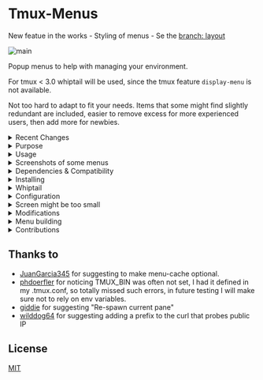# Tmux-Menus

New featue in the works - Styling of menus - Se the [branch: layout](https://github.com/jaclu/tmux-menus/tree/layout)

![main](https://github.com/user-attachments/assets/2eede00c-ffee-4f86-9ebf-a07eaf34460c)


Popup menus to help with managing your environment.

For tmux < 3.0 whiptail will be used, since the tmux feature
`display-menu` is not available.

Not too hard to adapt to fit your needs. Items that some
might find slightly redundant are included, easier to remove excess for more
experienced users, then add more for newbies.

<details>
<summary>Recent Changes</summary>
<br>

- Rewrote cache handling for better optimization
- Moved Toggle status line -> Advanced in order to shrink main menu
- Removed pointers to default key-bindings, instead using shortcuts that
makes sense from a tmux-menus perspective.
- Replaced Paste Buffers menu, to list all features and default bindings.
- If whiptail is needed, but not installed, hitting the trigger key will display:
`DEPENDENCY: tmux-menus needs whiptail`

</details>
<details>
<summary>Purpose</summary>
<br>

Tmux provides a few basic popup menus by default, but they're quite limited and
difficult to extend due to their complex, mouse-based one-liner implementations.
A more integrated, user-friendly approach with better navigation and flexibility
seemed like the right solution.

Not solely meant for beginners, I use it myself all the time:

- When connecting using terminals without much support for Meta or Ctrl,
this gives access to all the actions that aren't available with the
regular shortcuts. For instance, when running the built in Terminal on
MacOS the console keyboard is pretty limited.
- Tasks that would need external scripts to avoid hard-to-read
complex bind one-liners, such as killing the current session without getting
disconnected.
- When direct typing would be much longer.
Example: Kill the server directly with 12 keys:
`<prefix> : kill-ser <tab> <enter>`
with the menus 5 keys: `<prefix> \ A x y`
- Actions used to seldom to be remembered as shortcuts.

</details>
<details>
<summary>Usage</summary>
<br>

Once installed, hit the trigger to get the main menu to pop up.
The default is `<prefix> \` see Configuration below for how to change it.

</details>
<details>
<summary>Screenshots of some menus</summary>
<br>

The grey one is generated with whiptail, as can be seen whiptail menus use a lot more screen real estate, however if they dont fit they can be scrollable unlike the tmux menus. The rest are generated by the tmux built-in `display-menu`

![help](https://github.com/user-attachments/assets/bdcb1657-456c-4f4a-979f-72392e609d74)
![pane](https://github.com/user-attachments/assets/64f081a7-5b2d-475e-869d-1e2ab8c20924)
![missing_keys](https://github.com/user-attachments/assets/6000fca3-d5ef-4043-a37e-9e20a6c6d46c)
![sessions](https://github.com/user-attachments/assets/c1ae533d-cfc1-47e2-94f7-13912209e9f5)
![sessions-wt](https://github.com/user-attachments/assets/6f62f85d-ccb9-40ae-b4bb-a3e7f068f296)

</details>
<details>
<summary>Dependencies & Compatibility</summary>

## Dependencies

If tmux >= 3.0 is used, whiptail is not needed

### Linux

In most cases whiptail is installed by default on Linux distros. If not, install it using your package manager.
One gotcha is that in the Red Hat universe the package is not called whiptail, the package containing whiptail is called `newt`.

### MacOS

MacOS does not come with whiptail, but it is available in Homebrew

## Compatability

Version | Notice
-|-
3.2 | Fully compatible
3.0 - 3.1c | Menu centering is not supported, it's displayed top left if C is selected.
< 3.0 | Needs whiptail. Menu location setting ignored.
1.7 - 1.8  | tpm is not available, so the plugin needs to be initialized by running [path to tmux-menus]/menus.tmux directly from the conf file

The above table covers compatibility for the general tool. Some items
has a min tmux version set, if the running tmux doesn't match this,
that item will be skipped, if you find I set incorrect limits on some feature,
please let me know!

</details>
<details>
<summary>Installing</summary>

## Via TPM (recommended)

The easiest way to install `tmux-menus` is via the [Tmux Plugin
Manager](https://github.com/tmux-plugins/tpm).

1. Add plugin to the list of TPM plugins in `.tmux.conf`:

    ``` tmux
    set -g @plugin 'jaclu/tmux-menus'
    ```

2. Hit `<prefix> + I` to install the plugin and activate it. You should
    now be able to use the plugin.

## Manual Installation

1. Clone the repository

    ``` sh
    git clone https://github.com/jaclu/tmux-menus ~/clone/path
    ```

2. Add this line to the bottom of `.tmux.conf`

    ``` tmux
    run-shell ~/clone/path/menus.tmux
    ```

3. Reload the `tmux` environment

    ``` sh
    # type this inside tmux
    $ tmux source-file ~/.tmux.conf
    ```

You should now be able to use `tmux-menus` immediately.

</details>
<details>
<summary>Whiptail</summary>
<br>

These menus can also be displayed using Whiptail, be aware that in order
to run whiptail dialogs via a shortcut, the current (if any) task is
suspended, dialogs are run, and when done the suspended task is
reactivated.

The downside of this is that if no current tasks were running in
the active pane, you will see `fg: no current job` being printed when
the dialog is exited. This can be ignored.

The menu system works the same using Whiptail, however the menu
shortcuts are not as convenient, since Whiptail does not differentiate
between upper and lower case letters, and does not at all support
special keys like 'Left' or 'Home'

If tmux is < 3.0 whiptail will automatically be used.
If you want to use Whiptail on modern tmuxes set this env variable outside tmux, or in tmux conf: `export FORCE_WHIPTAIL_MENUS=1`

</details>
<details>
<summary>Configuration</summary>

## Changing the key bindings for this plugin

The default trigger is `<prefix> \` The trigger is configured like this:

```tmux
set -g @menus_trigger F12
```

Please note that non-standard keys, like the default backslash need to
be prefixed with an `\` in order not to confuse tmux.

If you want to trigger menus without first hitting `<prefix>`

```tmux
set -g @menus_without_prefix Yes
```

This param can be either Yes/true or No/false (the default)

### Menu location

The default locations are: `C` for tmux >= 3.2 `P` otherwise. If whiptail is used, menu location is ignored

```tmux
set -g @menus_location_x W
set -g @menus_location_y S
```

For all location options see the tmux man page, search for `display-menu`. The basic options are:

Value | Flag | Meaning
-|-|-
C | Both | The centre of the terminal (tmux 3.2 or newer)
R | -x   | The right side of the terminal
P | Both | The bottom left of the pane
M | Both | The mouse position
W | Both | The window position on the status line
S | -y   | The line above or below the status line

### Disable caching

By default menu items are cached, set this to `No` to disable all caching.

```tmux
set -g @menus_use_cache No
```

To be more precise, items listed inside `static_content()` are cached.
Some items need to be freshly generated each time a menu is displayed,
those items are defines in `dynamic_content()` see
[scripts/panes.sh](items/panes.sh) for an example of this. In that case,
the label changes between Zoom and Un-Zoom for the zooming action and
mark/unmark for current pane.

The plugin remmebers what tmux version you used last time.
If another version is detected as the plugin is initialized, the entire
cache is dropped, so that the right version dependant items can be
selected as the cache is re-populated.
Same if a menu script is changed, if the script is newer than the cache,
that cache item is regenerated.

### Pointer to the config file

```tmux
set -g @menus_config_file '~/.configs/tmux.conf'
```

In the main menu, you can request the config file to be reloaded.
The defaults for this are:

 1. @menus_config_file - if this is defined in the tmux config file, it will be used.
 2. $TMUX_CONF - if this is present in the environment, it will be used.
 3. $XDG_CONFIG_HOME/tmux/tmux.conf - if $XDG_CONFIG_HOME is defined.
 4. ~/.tmux.conf - Default if none of the above are set.

When a reload is requested, the conf file will be prompted for, defaulting
to the above. It can be manually changed.

### Logging

Per default logging is disabled. If you want to use it, provide a log file name like this

```tmux
set -g @menus_log_file '~/tmp/tmux-menus.log'
```

</details>
<details>
<summary>Screen might be too small</summary>
<br>

tmux does not give any error if a menu doesn't fit the available screen.
The only hint is that the menu is terminated instantaneously.
Since this test is far from perfect, and some computers are really slow,
the current assumption is that if it was displayed < 0.5 seconds
(on most modern computers it will be below 0.03), it was likely due
to screen size. And this error will be displayed on the status-bar:

```tmux
tmux-menus ERROR: Screen might be too small
```

It will also be displayed if the menu is closed right away intentionally
or unintentionally, so there will no doubt sometimes be false positives.
If it doesen't happen the next time the menu is attempted, it can be ignored.

</details>
<details>
<summary>Modifications</summary>
<br>

Each menu is a script, so you can edit a menu script, and once saved,
the new content is displayed the next time you trigger that menu.

Rapid development with minimal fuzz!

If you are struggling with a menu edit, run that menu item in a pane
of the tmux session you are working on, something like

```bash
./items/sessions.sh
```

This directly triggers that menu and displays any syntax errors on the
command line.

If `@menus_log_file` is defined, either in the tmux conf, or hardcoded
in `scripts/helpers.sh` arround line 295, you can use logging like this:

```bash
log_it "foo is now [$foo]"
```

If having two terminals with one tailing a log file is unpractical,
setting the log file to `/dev/stderr` would essentially make it into `echo`.
Choosing `/dev/stderr` instead of `/dev/stdout` avoids triggering errors if
the `log_it` is called during string assignment.
</details>
<details>
<summary>Menu building</summary>
<br>

## Menu building

Each item consists of at least two params

- min tmux version for this item, set to 0.0 if assumed to always work
- Type of menu item, see below
- Additional params depending on the item type

Item types and their parameters

- M - Open another menu
  - shortcut for this item, or "" if none wanted
  - label
  - menu script
- C - run tmux Command
  - shortcut for this item, or "" if none wanted
  - label
  - tmux command
- E - run External command
  - shortcut for this item, or "" if none wanted
  - label
  - external command
- T - Display text line
  - text to display. Any initial "-" (making it unselectable in tmux menus) will be skipped if whiptail is used, since a leading "-" would cause it to crash.
- S - Separator/Spacer line line
  - no params

### Sample script

```shell
#!/bin/sh

static_content() {
  # Be aware:
  #   'set -- \' creates a new set of parameters for menu_generate_part
  #   'set -- "$@" \' should be used when appending parameters

  set -- \
    0.0 M Left "Back to Main menu  <==" "main.sh" \
    0.0 S \
    0.0 T "Example of a line extending action" \
    2.0 C "r" "Rename this session" "command-prompt -I '#S' \
        'rename-session -- \"%%\"'" \
    0.0 S \
    0.0 T "Example of action reloading the menu" \
    1.8 C "z" "Zoom pane toggle" "resize-pane -Z $menu_reload"

  menu_generate_part 1 "$@"
}

menu_name="Simple Test"

#  This script is assumed to have been placed in the items folder of
#  this repo, if not, you will need to change the path to dialog_handling.sh
#  below.

#  Full path to tmux-menux plugin
D_TM_BASE_PATH="$(realpath "$(dirname -- "$(dirname -- "$0")")")"
. "$D_TM_BASE_PATH"/scripts/dialog_handling.sh
```

### Complex param building for menu items

If whilst building the dialog, you need to take a break and check some
condition, you just pause the `set --` param assignments, do the check
and then resume param assignment using `set -- "$@"`

Something like this:

```shell
...
    1.8 C z "Zoom pane toggle" "resize-pane -Z $menu_reload"

if tmux display-message -p '#{pane_marked_set}' | grep -q '1'; then
    set -- "$@" \
        2.1 C s "Swap current pane with marked" "swap-pane $menu_reload"
fi

set -- "$@" \
    1.7 C p "Swap pane with prev" "swap-pane -U $menu_reload" \
...
```

</details>
<details>
<summary>Contributions</summary>
<br>

Contributions are welcome, and they're appreciated.
Every little bit helps, and credit is always given.

The best way to send feedback is to file an [issue](https://github.com/jaclu/tmux-menus/issues)

</details>

## Thanks to

- [JuanGarcia345](https://github.com/JuanGarcia345) for suggesting to make menu-cache optional.
- [phdoerfler](https://github.com/phdoerfler) for noticing TMUX_BIN was often not set,
I had it defined in my .tmux.conf, so totally missed such errors, in future testing I
will make sure not to rely on env variables.
- [giddie](https://github.com/giddie) for suggesting "Re-spawn current pane"
- [wilddog64](https://github.com/wilddog64) for suggesting adding a prefix
to the curl that probes public IP

## License

[MIT](LICENSE)
